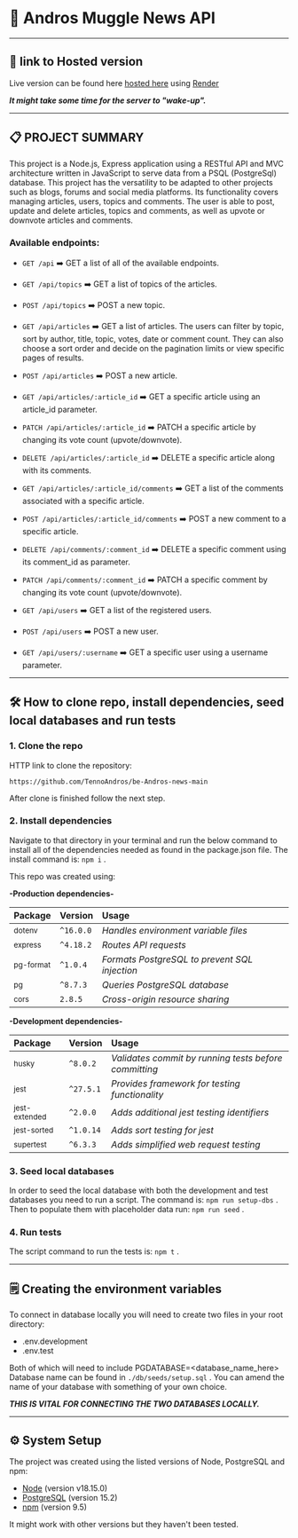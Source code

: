 # 📖 Andros Muggle News API

---

## 🔗 link to Hosted version

Live version can be found here [hosted here](https://androsnews.onrender.com/api) using [Render](https://render.com/)

**_It might take some time for the server to "wake-up"._**

---

## 📋 PROJECT SUMMARY

This project is a Node.js, Express application using a RESTful API and MVC architecture written in JavaScript to serve data from a PSQL (PostgreSql) database. This project has the versatility to be adapted to other projects such as blogs, forums and social media platforms. Its functionality covers managing articles, users, topics and comments. The user is able to post, update and delete articles, topics and comments, as well as upvote or downvote articles and comments.

### Available endpoints:

- `GET /api` ➡️ GET a list of all of the available endpoints.

- `GET /api/topics` ➡️ GET a list of topics of the articles.

- `POST /api/topics` ➡️ POST a new topic.

- `GET /api/articles` ➡️ GET a list of articles. The users can filter by topic, sort by author, title, topic, votes, date or comment count. They can also choose a sort order and decide on the pagination limits or view specific pages of results.

- `POST /api/articles` ➡️ POST a new article.

- `GET /api/articles/:article_id` ➡️ GET a specific article using an article_id parameter.

- `PATCH /api/articles/:article_id` ➡️ PATCH a specific article by changing its vote count (upvote/downvote).

- `DELETE /api/articles/:article_id` ➡️ DELETE a specific article along with its comments.

- `GET /api/articles/:article_id/comments` ➡️ GET a list of the comments associated with a specific article.

- `POST /api/articles/:article_id/comments` ➡️ POST a new comment to a specific article.

- `DELETE /api/comments/:comment_id` ➡️ DELETE a specific comment using its comment_id as parameter.

- `PATCH /api/comments/:comment_id` ➡️ PATCH a specific comment by changing its vote count (upvote/downvote).

- `GET /api/users` ➡️ GET a list of the registered users.

- `POST /api/users` ➡️ POST a new user.

- `GET /api/users/:username` ➡️ GET a specific user using a username parameter.

---

## 🛠️ How to clone repo, install dependencies, seed local databases and run tests

### 1. Clone the repo

HTTP link to clone the repository:

```
https://github.com/TennoAndros/be-Andros-news-main
```

After clone is finished follow the next step.

### 2. Install dependencies

Navigate to that directory in your terminal and run the below command to install all of the dependencies needed as found in the package.json file.
The install command is: `npm i` .

This repo was created using:

**-Production dependencies-**

| Package              | Version   | Usage                                         |
| :------------------- | :-------- | :-------------------------------------------- |
| <sub>dotenv</sub>    | `^16.0.0` | _Handles environment variable files_          |
| <sub>express</sub>   | `^4.18.2` | _Routes API requests_                         |
| <sub>pg-format</sub> | `^1.0.4`  | _Formats PostgreSQL to prevent SQL injection_ |
| <sub>pg</sub>        | `^8.7.3`  | _Queries PostgreSQL database_                 |
| <sub>cors</sub>      | `2.8.5`   | _Cross-origin resource sharing_               |

**-Development dependencies-**

| Package                  | Version   | Usage                                                 |
| :----------------------- | :-------- | :---------------------------------------------------- |
| <sub>husky</sub>         | `^8.0.2`  | _Validates commit by running tests before committing_ |
| <sub>jest</sub>          | `^27.5.1` | _Provides framework for testing functionality_        |
| <sub>jest-extended</sub> | `^2.0.0`  | _Adds additional jest testing identifiers_            |
| <sub>jest-sorted</sub>   | `^1.0.14` | _Adds sort testing for jest_                          |
| <sub>supertest</sub>     | `^6.3.3`  | _Adds simplified web request testing_                 |

### 3. Seed local databases

In order to seed the local database with both the development and test databases you need to run a script.
The command is: `npm run setup-dbs` .
Then to populate them with placeholder data run: `npm run seed` .

### 4. Run tests

The script command to run the tests is: `npm t` .

---

## 🗒️ Creating the environment variables

To connect in database locally you will need to create two files in your root directory:

- .env.development
- .env.test

Both of which will need to include PGDATABASE=<database_name_here>
Database name can be found in `./db/seeds/setup.sql` . You can amend the name of your database with something of your own choice.

**_THIS IS VITAL FOR CONNECTING THE TWO DATABASES LOCALLY._**

---

## ⚙️ System Setup

The project was created using the listed versions of Node, PostgreSQL and npm:

- [Node](https://nodejs.org/en/) (version v18.15.0)
- [PostgreSQL](https://www.postgresql.org/) (version 15.2)
- [npm](https://www.npmjs.com/) (version 9.5)

It might work with other versions but they haven't been tested.
